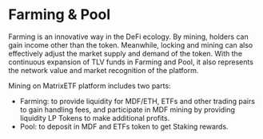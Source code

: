 # Farming & Pool

Farming is an innovative way in the DeFi ecology. By mining, holders can gain income other than the token. Meanwhile, locking and mining can also effectively adjust the market supply and demand of the token. With the continuous expansion of TLV funds in Farming and Pool, it also represents the network value and market recognition of the platform.

Mining on MatrixETF platform includes two parts:

* Farming: to provide liquidity for MDF/ETH, ETFs and other trading pairs to gain handling fees, and participate in MDF mining by providing liquidity LP Tokens to make additional profits.
* Pool: to deposit in MDF and ETFs token to get Staking rewards.




